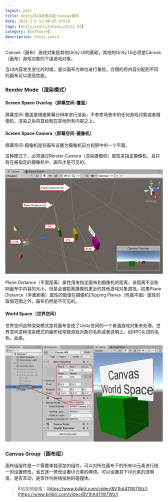 ```yaml
---
layout: post
title: Unity2019常用功能:Canvas画布
date: 2021-1-5 11:00:05 UTC+8
tags: [Unity,Learn,Canvas,Unity UI]
category: [Software]
description: Unity,Learn
---
```


Canvas（画布）游戏对象是其他Unity UI的基础，其他的Unity UI必须是Canvas（画布）游戏对象的下级游戏对象。

当UI内容发生变化的时候，是以画布为单位进行重绘，合理的将内容分配到不同的画布可以提高性能。

<!-- more -->

### Render Mode（渲染模式）

#### Screen Space Overlay（屏幕空间-覆盖）

屏幕空间-覆盖是根据屏幕分辨率进行渲染，不参考场景中的任何游戏对象或者摄像机，渲染之后将其绘制在其他所有内容之上。

#### Screen Space Camera（屏幕空间-摄像机）

屏幕空间-摄像机是将画布设置为摄像机前方视野中的一个平面。

这种模式下，必须通过Render Camera（渲染摄像机）属性来指定摄像机，且只有在被指定的摄像机中，画布才是可见的。

![Unity2019常用功能:Canvas](/images/20210105-Canvas-01.png)

Plane Distance（平面距离）属性用来指定画布到摄像机的距离，该距离不会影响画布中内容的大小，但是会被距离摄像机更近的其他游戏对象遮挡。如果Plane Distance（平面距离）属性的取值在摄像机Clipping Planes（剪裁平面）属性的取值范围之外，画布仍然是不可见的。

#### World Space（世界空间）

世界空间这种渲染模式是将画布变成了Unity空间的一个普通游戏对象来处理。世界空间这种渲染模式的画布经常做游戏对象的名称或者说明上，如NPC头顶的名称，血条。

![Unity2019常用功能:Canvas](/images/20210105-Canvas-02.png)

### Canvas Group（画布组）

画布组组件是一个需要单独添加的组件，可以对所在画布下的所有UI元素进行统一的设置修改，省去逐一修改设置UI元素的麻烦。可以设置其下UI元素的透明度，是否互动，是否作为射线投射的碰撞体。

> B站视频链接：[https://www.bilibili.com/video/BV1hA411W7Wz/](https://www.bilibili.com/video/BV1hA411W7Wz/)